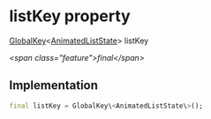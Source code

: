 


# listKey property







[GlobalKey](https:api.flutter.dev/flutter/widgets/GlobalKey-class.html)&lt;[AnimatedListState](https:api.flutter.dev/flutter/widgets/AnimatedListState-class.html)\> listKey
  
_\<span class="feature"\>final\</span\>_






## Implementation

```dart
final listKey = GlobalKey\<AnimatedListState\>();
```







